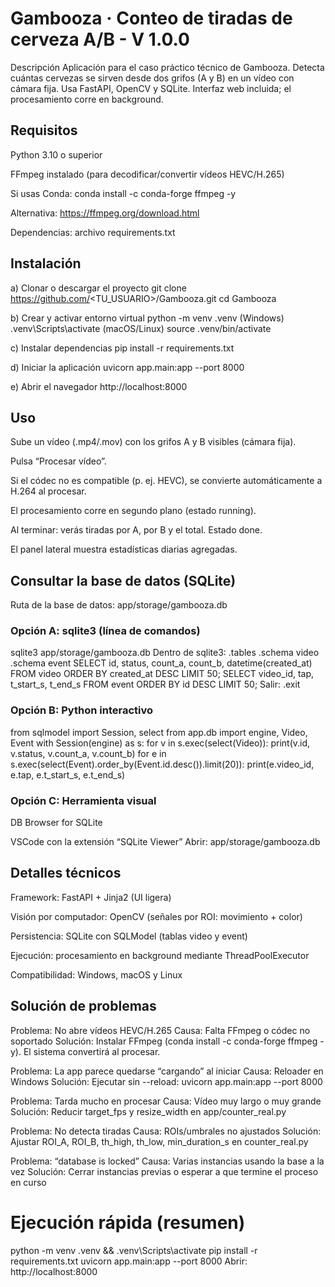 # Gambooza · Conteo de tiradas de cerveza A/B - V 1.0.0

Descripción
Aplicación para el caso práctico técnico de Gambooza. Detecta cuántas cervezas se sirven desde dos grifos (A y B) en un vídeo con cámara fija. Usa FastAPI, OpenCV y SQLite. Interfaz web incluida; el procesamiento corre en background.

## Requisitos

Python 3.10 o superior

FFmpeg instalado (para decodificar/convertir vídeos HEVC/H.265)

Si usas Conda: conda install -c conda-forge ffmpeg -y

Alternativa: https://ffmpeg.org/download.html

Dependencias: archivo requirements.txt

## Instalación
a) Clonar o descargar el proyecto
git clone https://github.com/<TU_USUARIO>/Gambooza.git
cd Gambooza

b) Crear y activar entorno virtual
python -m venv .venv
(Windows) .venv\Scripts\activate
(macOS/Linux) source .venv/bin/activate

c) Instalar dependencias
pip install -r requirements.txt

d) Iniciar la aplicación
uvicorn app.main:app --port 8000

e) Abrir el navegador
http://localhost:8000

## Uso

Sube un vídeo (.mp4/.mov) con los grifos A y B visibles (cámara fija).

Pulsa “Procesar vídeo”.

Si el códec no es compatible (p. ej. HEVC), se convierte automáticamente a H.264 al procesar.

El procesamiento corre en segundo plano (estado running).

Al terminar: verás tiradas por A, por B y el total. Estado done.

El panel lateral muestra estadísticas diarias agregadas.

## Consultar la base de datos (SQLite)
Ruta de la base de datos:
app/storage/gambooza.db

### Opción A: sqlite3 (línea de comandos)
sqlite3 app/storage/gambooza.db
Dentro de sqlite3:
.tables
.schema video
.schema event
SELECT id, status, count_a, count_b, datetime(created_at) FROM video ORDER BY created_at DESC LIMIT 50;
SELECT video_id, tap, t_start_s, t_end_s FROM event ORDER BY id DESC LIMIT 50;
Salir: .exit

### Opción B: Python interactivo
from sqlmodel import Session, select
from app.db import engine, Video, Event
with Session(engine) as s:
for v in s.exec(select(Video)):
print(v.id, v.status, v.count_a, v.count_b)
for e in s.exec(select(Event).order_by(Event.id.desc()).limit(20)):
print(e.video_id, e.tap, e.t_start_s, e.t_end_s)

### Opción C: Herramienta visual

DB Browser for SQLite

VSCode con la extensión “SQLite Viewer”
Abrir: app/storage/gambooza.db


## Detalles técnicos

Framework: FastAPI + Jinja2 (UI ligera)

Visión por computador: OpenCV (señales por ROI: movimiento + color)

Persistencia: SQLite con SQLModel (tablas video y event)

Ejecución: procesamiento en background mediante ThreadPoolExecutor

Compatibilidad: Windows, macOS y Linux

## Solución de problemas
Problema: No abre vídeos HEVC/H.265
Causa: Falta FFmpeg o códec no soportado
Solución: Instalar FFmpeg (conda install -c conda-forge ffmpeg -y). El sistema convertirá al procesar.

Problema: La app parece quedarse “cargando” al iniciar
Causa: Reloader en Windows
Solución: Ejecutar sin --reload: uvicorn app.main:app --port 8000

Problema: Tarda mucho en procesar
Causa: Vídeo muy largo o muy grande
Solución: Reducir target_fps y resize_width en app/counter_real.py

Problema: No detecta tiradas
Causa: ROIs/umbrales no ajustados
Solución: Ajustar ROI_A, ROI_B, th_high, th_low, min_duration_s en counter_real.py

Problema: “database is locked”
Causa: Varias instancias usando la base a la vez
Solución: Cerrar instancias previas o esperar a que termine el proceso en curso

# Ejecución rápida (resumen)
python -m venv .venv && .venv\Scripts\activate
pip install -r requirements.txt
uvicorn app.main:app --port 8000
Abrir: http://localhost:8000
